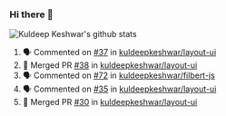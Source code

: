 ### Hi there 👋

<!--
**kuldeepkeshwar/kuldeepkeshwar** is a ✨ _special_ ✨ repository because its `README.md` (this file) appears on your GitHub profile.

Here are some ideas to get you started:

- 🔭 I’m currently working on ...
- 🌱 I’m currently learning ...
- 👯 I’m looking to collaborate on ...
- 🤔 I’m looking for help with ...
- 💬 Ask me about ...
- 📫 How to reach me: ...
- 😄 Pronouns: ...
- ⚡ Fun fact: ...
-->
![Kuldeep Keshwar's github stats](https://github-readme-stats.vercel.app/api?username=kuldeepkeshwar&show_icons=true)

<!--START_SECTION:activity-->
1. 🗣 Commented on [#37](https://github.com//kuldeepkeshwar/layout-ui/issues/37) in [kuldeepkeshwar/layout-ui](https://github.com//kuldeepkeshwar/layout-ui)
2. 🎉 Merged PR [#38](https://github.com//kuldeepkeshwar/layout-ui/pull/38) in [kuldeepkeshwar/layout-ui](https://github.com//kuldeepkeshwar/layout-ui)
3. 🗣 Commented on [#72](https://github.com//kuldeepkeshwar/filbert-js/issues/72) in [kuldeepkeshwar/filbert-js](https://github.com//kuldeepkeshwar/filbert-js)
4. 🗣 Commented on [#35](https://github.com//kuldeepkeshwar/layout-ui/issues/35) in [kuldeepkeshwar/layout-ui](https://github.com//kuldeepkeshwar/layout-ui)
5. 🎉 Merged PR [#30](https://github.com//kuldeepkeshwar/layout-ui/pull/30) in [kuldeepkeshwar/layout-ui](https://github.com//kuldeepkeshwar/layout-ui)
<!--END_SECTION:activity-->
